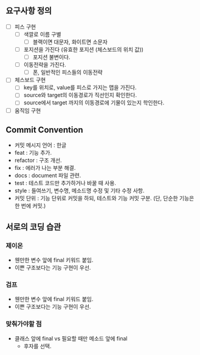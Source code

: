 ## 요구사항 정의

- [ ] 피스 구현
    - [ ] 색깔로 이름 구별
        - [ ] 블랙이면 대문자, 화이트면 소문자
    - [ ] 포지션을 가진다 (유효한 포지션 (체스보드의 위치 값))
        - [ ] 포지션 불변이다.
    - [ ] 이동전략을 가진다.
        - [ ] 폰, 일반적인 피스들의 이동전략
- [ ] 체스보드 구현
    - [ ] key를 위치로, value를 피스로 가지는 맵을 가진다. 
    - [ ] source와 target의 이동경로가 직선인지 확인한다.
    - [ ] source에서 target 까지의 이동경로에 기물이 있는지 학인한다. 
- [ ] 움직임 구현

## Commit Convention

- 커밋 메시지 언어 : 한글
- feat : 기능 추가.
- refactor : 구조 개선.
- fix : 에러가 나는 부분 해결.
- docs : document 파일 관련.
- test : 테스트 코드만 추가하거나 바꿀 때 사용.
- style : 들여쓰기, 변수명, 메소드명 수정 및 기타 수정 사항.
- 커밋 단위 : 기능 단위로 커밋을 하되, 테스트와 기능 커밋 구분.
  (단, 단순한 기능은 한 번에 커밋.)

## 서로의 코딩 습관

### 제이온

- 웬만한 변수 앞에 final 키워드 붙임.
- 이쁜 구조보다는 기능 구현이 우선.

### 검프

- 웬만한 변수 앞에 final 키워드 붙임.
- 이쁜 구조보다는 기능 구현이 우선.

### 맞춰가야할 점

- 클래스 앞에 final vs 필요할 때만 메소드 앞에 final
    - 후자를 선택.